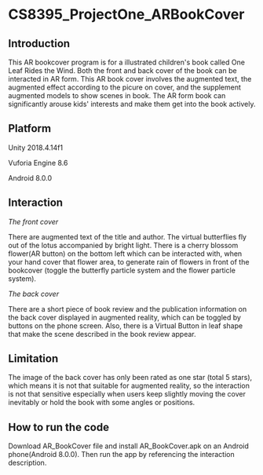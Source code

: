 # CS8395_ProjectOne_ARBookCover

## Introduction
This AR bookcover program is for a illustrated children's book called One Leaf Rides the Wind. Both the front and back cover of the book can be interacted in AR form. This AR book cover involves the augmented text, the augmented effect according to the picure on cover, and the supplement augmented models to show scenes in book. The AR form book can significantly arouse kids' interests and make them get into the book actively. 

## Platform
Unity 2018.4.14f1

Vuforia Engine 8.6

Android 8.0.0

## Interaction
*The front cover*

There are augmented text of the title and author. The virtual butterflies fly out of the lotus accompanied by bright light. There is a cherry blossom flower(AR button) on the bottom left which can be interacted with, when your hand cover that flower area, to generate rain of flowers in front of the bookcover (toggle the butterfly particle system and the flower particle system).

*The back cover*

There are a short piece of book review and the publication information on the back cover displayed in augmented reality, which can be toggled by buttons on the phone screen. Also, there is a Virtual Button in leaf shape that make the scene described in the book review appear.

## Limitation
The image of the back cover has only been rated as one star (total 5 stars), which means it is not that suitable for augmented reality, so the interaction is not that sensitive especially when users keep slightly moving the cover inevitably or hold the book with some angles or positions.

## How to run the code
Download AR_BookCover file and install AR_BookCover.apk on an Android phone(Android 8.0.0). Then run the app by referencing the interaction description.
